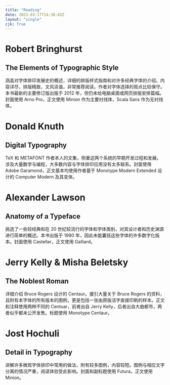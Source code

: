 ```yaml
---
title: "Reading"
date: 2023-03-17T14:38:43Z
layout: "single"
cjk: True
---
```


# Robert Bringhurst
## The Elements of Typographic Style
涵盖对字体排印发展史的概述，详细的排版样式指南和对许多经典字体的介绍。内容详尽，排版精致，文风诙谐，非常推荐阅读。作者对字体选择的观点比较保守。本书最新的主要修订版出版于 2012 年，但仍未给电脑桌面或网页排版安排篇幅。封面使用 Arno Pro，正文使用 Minion 作为主要衬线体，Scala Sans 作为无衬线体。

# Donald Knuth
## Digital Typography
TeX 和 METAFONT 作者本人的文集，侧重这两个系统的早期开发过程和发展。涉及大量数学与编程，大多数内容与字体排印应用没有太多联系。封面使用 Adobe Garamond，正文基本均使用作者基于 Monotype Modern Extended 设计的 Computer Modern 及其变体。

# Alexander Lawson
## Anatomy of a Typeface
挑选了一些较经典和在 20 世纪较流行的字体和字体类别，对其设计者和历史渊源进行简单的概述。本书出版于 1990 年，因此未能囊括这些字体的许多数字化版本。封面使用 Castellar，正文使用 Galliard。

# Jerry Kelly & Misha Beletsky
## The Noblest Roman
详细介绍 Bruce Rogers 设计的 Centaur。援引大量关于 Bruce Rogers 的资料，且附有本字体的所有版本的图例，更是包括一张由原版活字直接印刷的样本。正文和注释使用两种不同的 Centuar，前者出自 Jerry Kelly，后者出自大曲都市，两者似乎都未公开发售。标题使用 Monotype Centaur。

# Jost Hochuli
## Detail in Typography
讲解许多微观字体排印中常用的做法，附有较多图例，内容较短。图例与相应文字分离的情况严重，阅读体验受此影响。封面和副标题使用 Futura，正文使用 Minion。